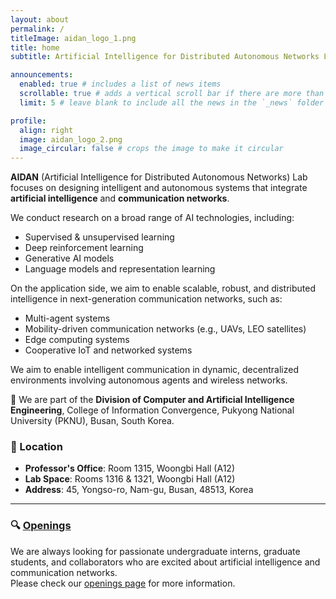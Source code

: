 ```yaml
---
layout: about
permalink: /
titleImage: aidan_logo_1.png
title: home
subtitle: Artificial Intelligence for Distributed Autonomous Networks Lab

announcements:
  enabled: true # includes a list of news items
  scrollable: true # adds a vertical scroll bar if there are more than 3 news items
  limit: 5 # leave blank to include all the news in the `_news` folder

profile:
  align: right
  image: aidan_logo_2.png
  image_circular: false # crops the image to make it circular
---
```


**AIDAN** (Artificial Intelligence for Distributed Autonomous Networks) Lab focuses on designing intelligent and autonomous systems that integrate **artificial intelligence** and **communication networks**.

We conduct research on a broad range of AI technologies, including:

- Supervised & unsupervised learning
- Deep reinforcement learning
- Generative AI models
- Language models and representation learning

On the application side, we aim to enable scalable, robust, and distributed intelligence in next-generation communication networks, such as:

- Multi-agent systems
- Mobility-driven communication networks (e.g., UAVs, LEO satellites)
- Edge computing systems
- Cooperative IoT and networked systems

We aim to enable intelligent communication in dynamic, decentralized environments involving autonomous agents and wireless networks.

📌 We are part of the **Division of Computer and Artificial Intelligence Engineering**, College of Information Convergence, Pukyong National University (PKNU), Busan, South Korea.

### 📍 Location

- **Professor's Office**: Room 1315, Woongbi Hall (A12)  
- **Lab Space**: Rooms 1316 & 1321, Woongbi Hall (A12)  
- **Address**: 45, Yongso-ro, Nam-gu, Busan, 48513, Korea

---

### 🔍 [Openings](openings)

We are always looking for passionate undergraduate interns, graduate students, and collaborators who are excited about artificial intelligence and communication networks.  
Please check our [openings page](openings) for more information.
